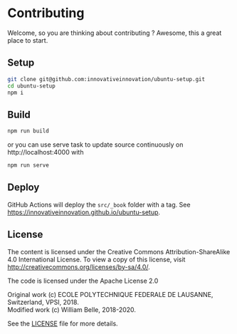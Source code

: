 Contributing
============

Welcome, so you are thinking about contributing ?
Awesome, this a great place to start.

Setup
-----

```bash
git clone git@github.com:innovativeinnovation/ubuntu-setup.git
cd ubuntu-setup
npm i
```

Build
-----

```bash
npm run build
```

or you can use serve task to update source continuously on
http://localhost:4000 with

```bash
npm run serve
```

Deploy
------

GitHub Actions will deploy the `src/_book` folder with a tag.
See https://innovativeinnovation.github.io/ubuntu-setup.

License
-------

The content is licensed under the Creative Commons Attribution-ShareAlike 4.0
International License. To view a copy of this license, visit
http://creativecommons.org/licenses/by-sa/4.0/.


The code is licensed under the Apache License 2.0

Original work (c) ECOLE POLYTECHNIQUE FEDERALE DE LAUSANNE, Switzerland, VPSI, 2018.  
Modified work (c) William Belle, 2018-2020.

See the [LICENSE](LICENSE) file for more details.
